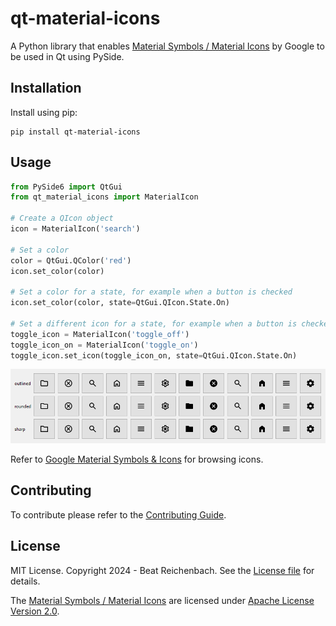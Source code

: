 # qt-material-icons

A Python library that enables [Material Symbols / Material Icons] by Google
to be used in Qt using PySide.

## Installation

Install using pip:
```shell
pip install qt-material-icons
```

## Usage

```python
from PySide6 import QtGui
from qt_material_icons import MaterialIcon

# Create a QIcon object
icon = MaterialIcon('search')

# Set a color
color = QtGui.QColor('red')
icon.set_color(color)

# Set a color for a state, for example when a button is checked
icon.set_color(color, state=QtGui.QIcon.State.On)

# Set a different icon for a state, for example when a button is checked
toggle_icon = MaterialIcon('toggle_off')
toggle_icon_on = MaterialIcon('toggle_on')
toggle_icon.set_icon(toggle_icon_on, state=QtGui.QIcon.State.On)
```


![Screenshot of the icons](/.github/assets/icons.png)

Refer to [Google Material Symbols & Icons] for browsing icons.

[Google Material Symbols & Icons]: https://fonts.google.com/icons

## Contributing

To contribute please refer to the [Contributing Guide](CONTRIBUTING.md).

## License

MIT License. Copyright 2024 - Beat Reichenbach.
See the [License file](LICENSE) for details.

The [Material Symbols / Material Icons] are licensed under
[Apache License Version 2.0](https://github.com/google/material-design-icons/blob/master/LICENSE).

[Material Symbols / Material Icons]: https://github.com/google/material-design-icons